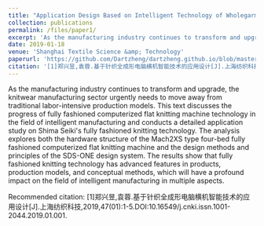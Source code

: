 ```yaml
---
title: "Application Design Based on Intelligent Technology of Wholegarment Computerized Flat Knitting Machine"
collection: publications
permalink: /files/paper1/
excerpt: 'As the manufacturing industry continues to transform and upgrade, the knitwear manufacturing sector urgently needs to move away from traditional labor-intensive production models. This text discusses the progress of fully fashioned computerized flat knitting machine technology in the field of intelligent manufacturing and conducts a detailed application study on Shima Seiki&apos;s fully fashioned knitting technology. The analysis explores both the hardware structure of the Mach2XS type four-bed fully fashioned computerized flat knitting machine and the design methods and principles of the SDS-ONE design system. The results show that fully fashioned knitting technology has advanced features in products, production models, and conceptual methods, which will have a profound impact on the field of intelligent manufacturing in multiple aspects.'
date: 2019-01-18
venue: 'Shanghai Textile Science &amp; Technology'
paperurl: 'https://github.com/Dartzheng/dartzheng.github.io/blob/master/files/paper1.pdf'
citation: '[1]郑兴昱,袁蓉.基于针织全成形电脑横机智能技术的应用设计[J].上海纺织科技,2019,47(01):1-5.DOI:10.16549/j.cnki.issn.1001-2044.2019.01.001.'
---
```

As the manufacturing industry continues to transform and upgrade, the knitwear manufacturing sector urgently needs to move away from traditional labor-intensive production models. This text discusses the progress of fully fashioned computerized flat knitting machine technology in the field of intelligent manufacturing and conducts a detailed application study on Shima Seiki&apos;s fully fashioned knitting technology. The analysis explores both the hardware structure of the Mach2XS type four-bed fully fashioned computerized flat knitting machine and the design methods and principles of the SDS-ONE design system. The results show that fully fashioned knitting technology has advanced features in products, production models, and conceptual methods, which will have a profound impact on the field of intelligent manufacturing in multiple aspects.

Recommended citation: [1]郑兴昱,袁蓉.基于针织全成形电脑横机智能技术的应用设计[J].上海纺织科技,2019,47(01):1-5.DOI:10.16549/j.cnki.issn.1001-2044.2019.01.001.